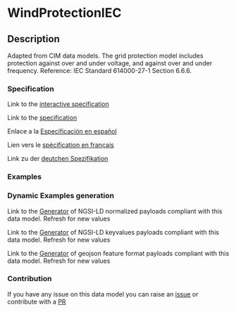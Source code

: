 # WindProtectionIEC

## Description 

Adapted from CIM data models. The grid protection model includes protection against over and under voltage, and against over and under frequency.  Reference: IEC Standard 614000-27-1 Section 6.6.6.
### Specification

Link to the [interactive specification](https://swagger.lab.fiware.org/?url=https://github.com/smart-data-models/dataModel.EnergyCIM/blob/master/WindProtectionIEC/swagger.yaml)

Link to the [specification](https://github.com/smart-data-models/dataModel.EnergyCIM/blob/master/WindProtectionIEC/doc/spec.md)

Enlace a la [Especificación en español](https://github.com/smart-data-models/dataModel.EnergyCIM/blob/master/WindProtectionIEC/doc/spec_ES.md)

Lien vers le [spécification en français](https://github.com/smart-data-models/dataModel.EnergyCIM/blob/master/WindProtectionIEC/doc/spec_FR.md)

Link zu der [deutchen Spezifikation](https://github.com/smart-data-models/dataModel.EnergyCIM/blob/master/WindProtectionIEC/doc/spec_DE.md)
### Examples
### Dynamic Examples generation

Link to the [Generator](https://smartdatamodels.org/extra/ngsi-ld_generator_v0.92.php?schemaUrl=https://raw.githubusercontent.com/smart-data-models/dataModel.EnergyCIM/master/WindProtectionIEC/schema.json&email=info@smartdatamodels.org) of NGSI-LD normalized payloads compliant with this data model. Refresh for new values

Link to the [Generator](https://smartdatamodels.org/extra/ngsi-ld_generator_keyvalues_v0.92.php?schemaUrl=https://raw.githubusercontent.com/smart-data-models/dataModel.EnergyCIM/master/WindProtectionIEC/schema.json&email=info@smartdatamodels.org) of NGSI-LD keyvalues payloads compliant with this data model. Refresh for new values

Link to the [Generator](https://smartdatamodels.org/extra/geojson_features_generator_v1.0.php?schemaUrl=https://raw.githubusercontent.com/smart-data-models/dataModel.EnergyCIM/master/WindProtectionIEC/schema.json&email=info@smartdatamodels.org) of geojson feature format payloads compliant with this data model. Refresh for new values
### Contribution

 If you have any issue on this data model you can raise an [issue](https://github.com/smart-data-models/dataModel.EnergyCIM/issues)  or contribute with a [PR](https://github.com/smart-data-models/dataModel.EnergyCIM/pulls)